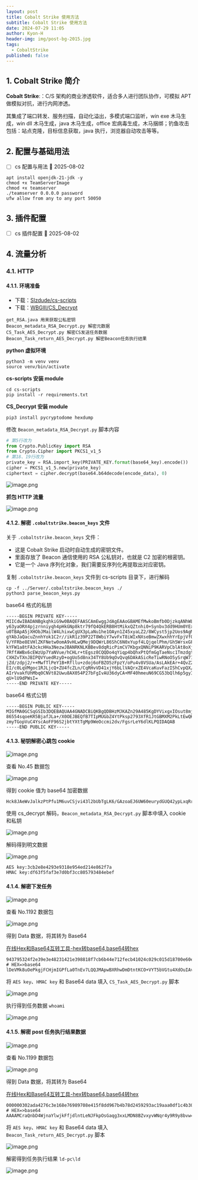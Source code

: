 ```yaml
---
layout: post
title: Cobalt Strike 使用方法
subtitle: Cobalt Strike 使用方法
date: 2024-07-29 11:05
author: Kyon-H
header-img: img/post-bg-2015.jpg
tags:
  - CobaltStrike
published: false
---
```

## 1. Cobalt Strike 简介

**Cobalt Strike**:：C/S 架构的商业渗透软件，适合多人进行团队协作，可模拟 APT 做模拟对抗，进行内网渗透。

其集成了端口转发、服务扫描，自动化溢出，多模式端口监听，win exe 木马生成，win dll 木马生成，java 木马生成，office 宏病毒生成，木马捆绑；钓鱼攻击包括：站点克隆，目标信息获取，java 执行，浏览器自动攻击等等。

## 2. 配置与基础用法

- [ ] cs 配置与用法 🛫 2025-08-02 

```shell
apt install openjdk-21-jdk -y
chmod +x TeamServerImage
chmod +x teamserver
./teamserver 0.0.0.0 password
ufw allow from any to any port 50050
```

## 3. 插件配置

- [ ] cs 插件配置 📅 2025-08-02

## 4. 流量分析

### 4.1. HTTP

#### 4.1.1. 环境准备

- 下载：[Slzdude/cs-scripts](https://github.com/Slzdude/cs-scripts)
- 下载：[WBGlIl/CS_Decrypt](https://github.com/WBGlIl/CS_Decrypt)

```text
get_RSA.java 用来获取公私密钥
Beacon_metadata_RSA_Decrypt.py 解密元数据
CS_Task_AES_Decrypt.py 解密CS发送任务数据
Beacon_Task_return_AES_Decrypt.py 解密Beacon任务执行结果
```

**python 虚拟环境**

```shell
python3 -m venv venv
source venv/bin/activate
```

**cs-scripts 安装 module**

```shell
cd cs-scripts
pip install -r requirements.txt
```

**CS_Decrypt 安装 module**

```shell
pip3 install pycryptodome hexdump
```

修改 `Beacon_metadata_RSA_Decrypt.py` 脚本内容

```python
# 第5行改为
from Crypto.PublicKey import RSA  
from Crypto.Cipher import PKCS1_v1_5
# 第18、19行改为
private_key = RSA.import_key(PRIVATE_KEY.format(base64_key).encode())
cipher = PKCS1_v1_5.new(private_key)
ciphertext = cipher.decrypt(base64.b64decode(encode_data), 0)
```

![image.png](https://img.ghostliner.top/MNTJyW.png)

**抓包 HTTP 流量**

![image.png](https://img.ghostliner.top/BA3uKX.png)

#### 4.1.2. 解密 `.cobaltstrike.beacon_keys` 文件

关于 `.cobaltstrike.beacon_keys` 文件：
- 这是 Cobalt Strike 启动时自动生成的密钥文件。
- 里面存放了 Beacon 通信使用的 RSA 公私钥对，也就是 C2 加密的根密钥。
- 它是一个 Java 序列化对象，我们需要反序列化再提取出对应密钥。

复制 `.cobaltstrike.beacon_keys` 文件到 cs-scripts 目录下，进行解码

```shell
cp -f ../Server/.cobaltstrike.beacon_keys ./
python3 parse_beacon_keys.py
```

base64 格式的私钥

```
-----BEGIN PRIVATE KEY-----
MIICdwIBADANBgkqhkiG9w0BAQEFAASCAmEwggJdAgEAAoGBAMEfMwkoBmfb0DjzkqANhWLGDEg6
y63yaORX4pjzrnniyqh4pHkGNp8ktr79fQ4QkERB8HtMikxQZtnhi0+Synbv3dd9HUm0YExczY+Q
u0TBApA5jXHObJMailW4LhixwCgUX3pLaNu1he1OAyn1Z45xyaLZ2/8WCyst5jp2Uos9AgMBAAEC
gYAbJaQacuZnnhYok1C2r//ikR1z39P22T8WbiY7wvFxT8iWIxNXseBmwZXwxhhYrEpjVfOUmX9N
V/YFRbe8EVHlZKFNetw0omA9vHLwQMej9DQWrL86ShC6N0xYupf4LQjqelPhm/Gh5WrsxGFVctHQ
kYFW1a8tFA3ckcHHa3NezwJBANRKNLKBBev8dqRicPimCV7KbgxQNNiP9KARVpCblAt8oXj8qbH7
7RffAWBx6cEWzUp7YaNVue/hCHLr+tEgsz8CQQDo4qYiqp4bQhxPtQfmGgTaeNsc1Tmzdgtk4R5r
CXHZvTXnJBIPQVYuedRzyD+ogUo5d8nx34TY8Ub9qOvQvq6DAkASicReTiwRNoO5ySrqW713vJ+t
jZd/zdpj2/++MwfTlPeY1B+Rfllu+zdoj6oFBZO5zFpzY/oPu4v8VSUa/AsLAkEAr+4QvZ2Q5Vyz
EI/c0LqVMgoc1RJLjcQ+ZU4fcZLn/CqRHvVD41xjY6bLlVAQrxZE4VcaKuvFazIShCvpQX/bSwJB
AIrVvakfUhMbq0CNVt82Uwu8AX054P27bFgIvAU36dyCA+MF40hmeuN69CG53bQlh6p5gyIFvlVi
qU+lU9dPWsI=
-----END PRIVATE KEY-----
```

base64 格式公钥

```
-----BEGIN PUBLIC KEY-----
MIGfMA0GCSqGSIb3DQEBAQUAA4GNADCBiQKBgQDBHzMJKAZn29A485KgDYVixgxIOsut8mjkV+KY
86554sqoeKR5BjafJLa+/X0OEJBEQfB7TIpMUGbZ4YtPksp2793XfR1JtGBMXM2PkLtEwQKQOY1x
zmyTGopVuC4YscAoFF96S2jbtYXtTgMp9WeOccmi2dv/FgsrLeY6dlKLPQIDAQAB
-----END PUBLIC KEY-----
```

#### 4.1.3. 秘钥解密心跳包 cookie

![image.png](https://img.ghostliner.top/BA3uKX.png)

查看 No.45 数据包

![image.png](https://img.ghostliner.top/xjPhx8.png)

得到 cookie 值为 base64 加密数据

```text
Hck8JAeWvJalkzPtPfu1M6uvCSjvi43l2bUbTgLK6/GAzoaEJ6UW60eurydGUQ42ypLxqRrOEiWYsXSHc4S5XErhbvaj6D8KlFzWMFRt5/tJCQjQmMv3pb3ziHSXp9ej65DFAjyn/Osh3smIVR+1VCAte7EogvDlgWspn+AYE70=
```

使用 cs_decrypt 解码，`Beacon_metadata_RSA_Decrypt.py` 脚本中填入 cookie 和私钥

![image.png](https://img.ghostliner.top/XNQNXs.png)

解码得到明文数据

![image.png](https://img.ghostliner.top/DOC2Xq.png)

```
AES key:3cb2e8e4293e9318e954ed214e862f7a
HMAC key:df63f5faf3e7d0bf3cc805793484ebef
```

#### 4.1.4. 解密下发任务

![image.png](https://img.ghostliner.top/BA3uKX.png)

查看 No.1192 数据包

![image.png](https://img.ghostliner.top/bcI5MB.png)

得到 Data 数据，将其转为 Base64

[在线Hex和Base64互转工具-hex转base64,base64转hex](https://config.net.cn/tools/HexToBase64.html)

```
943795324f2e39e3e48231421e398818f7cb6b44e712fecb41024c029c015d18700e60ed9ed2823be5584f96d51adbb85dd3ae200be7a10287fb5a7e96909e85
# HEX=>base64
lDeVMk8uOePkgjFCHjmIGPfLa0TnEv7LQQJMApwBXRhwDmDtntKCO+VYT5bVGtu4XdOuIAvnoQKH+1p+lpCehQ==
```

将 `AES key`、`HMAC key` 和 Base64 data 填入 `CS_Task_AES_Decrypt.py` 脚本

![image.png](https://img.ghostliner.top/AFVgE9.png)

执行得到任务数据 `whoami`

![image.png](https://img.ghostliner.top/2RvCI8.png)

#### 4.1.5. 解密 post 任务执行结果数据

![image.png](https://img.ghostliner.top/BA3uKX.png)

查看 No.1199 数据包

![image.png](https://img.ghostliner.top/8zID6A.png)

得到 Data 数据，将其转为 Base64

[在线Hex和Base64互转工具-hex转base64,base64转hex](https://config.net.cn/tools/HexToBase64.html)

```
000000302ada4276c3e168e76989708e415f8dd967b4b78d2459293ac19aaa0df1c4b30337c059bf1caf58daabe32f51f72f1bbf
# HEX=>base64
AAAAMCraQnbD4WjnaYlwjkFfjdlntLeNJFkpOsGaqg3xxLMDN8BZvxyvWNqr4y9R9y8bvw==
```

将 `AES key`、`HMAC key` 和 Base64 data 填入 `Beacon_Task_return_AES_Decrypt.py` 脚本

![image.png](https://img.ghostliner.top/5MVyd4.png)

解密得到任务执行结果 `ld-pc\ld`

![image.png](https://img.ghostliner.top/Z0qRAK.png)
